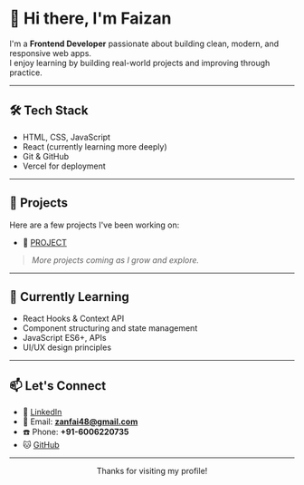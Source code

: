# 👋 Hi there, I'm Faizan

I'm a **Frontend Developer** passionate about building clean, modern, and responsive web apps.  
I enjoy learning by building real-world projects and improving through practice.

---

## 🛠️ Tech Stack

- HTML, CSS, JavaScript  
- React (currently learning more deeply)  
- Git & GitHub  
- Vercel for deployment  

---

## 🚀 Projects

Here are a few projects I've been working on:

- 🔗 [PROJECT](https://vercel.com/faizan-farooqs-projects-445bcb22)
> *More projects coming as I grow and explore.*

---

## 🌱 Currently Learning

- React Hooks & Context API  
- Component structuring and state management  
- JavaScript ES6+, APIs  
- UI/UX design principles  

---

## 📫 Let's Connect

- 💼 [LinkedIn](https://linkedin.com/in/faizan-farooq-75339b2a5)  
- 📧 Email: **zanfai48@gmail.com**  
- ☎️ Phone: **+91-6006220735**  
- 🐱 [GitHub](https://github.com/faizanfarooq)

---

<p align="center">Thanks for visiting my profile!</p>

